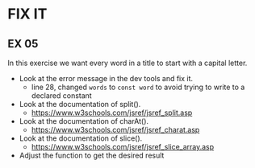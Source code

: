 # FIX IT
## EX 05
In this exercise we want every word in a title to start with a capital letter.
* Look at the error message in the dev tools and fix it.
  * line 28, changed `words` to `const word` to avoid trying to write to a declared constant
* Look at the documentation of split().
  * https://www.w3schools.com/jsref/jsref_split.asp
* Look at the documentation of charAt().
  * https://www.w3schools.com/jsref/jsref_charat.asp
* Look at the documentation of slice().
  * https://www.w3schools.com/jsref/jsref_slice_array.asp
* Adjust the function to get the desired result